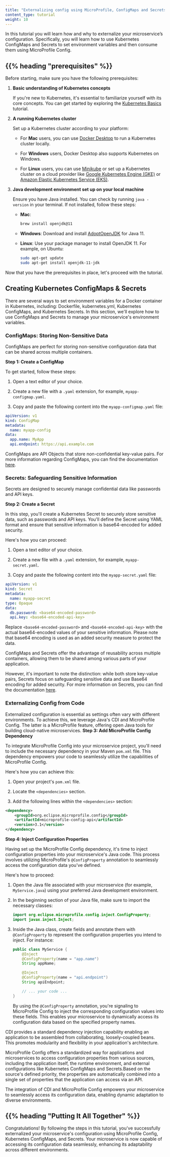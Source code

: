 ```yaml
---
title: "Externalizing config using MicroProfile, ConfigMaps and Secrets"
content_type: tutorial
weight: 10
---
```


<!-- overview -->

In this tutorial you will learn how and why to externalize your microservice’s configuration.
Specifically, you will learn how to use Kubernetes ConfigMaps and Secrets to set environment
variables and then consume them using MicroProfile Config.


## {{% heading "prerequisites" %}}

Before starting, make sure you have the following prerequisites:

1. **Basic understanding of Kubernetes concepts**

   If you're new to Kubernetes, it's essential to familiarize yourself with its core concepts. You can get started by exploring the [Kubernetes Basics](/docs/tutorials/kubernetes-basics/) tutorial.

2. **A running Kubernetes cluster**

   Set up a Kubernetes cluster according to your platform:

   - For **Mac** users, you can use [Docker Desktop](https://www.docker.com/products/docker-desktop) to run a Kubernetes cluster locally.

   - For **Windows** users, Docker Desktop also supports Kubernetes on Windows.

   - For **Linux** users, you can use [Minikube](https://minikube.sigs.k8s.io/docs/start/) or set up a Kubernetes cluster on a cloud provider like [Google Kubernetes Engine (GKE)](https://cloud.google.com/kubernetes-engine) or [Amazon Elastic Kubernetes Service (EKS)](https://aws.amazon.com/eks/).

3. **Java development environment set up on your local machine**

   Ensure you have Java installed. You can check by running `java -version` in your terminal. If not installed, follow these steps:

   - **Mac**:


     ```bash
     brew install openjdk@11
     ```

   - **Windows**:
     Download and install [AdoptOpenJDK](https://adoptopenjdk.net/) for Java 11.

   - **Linux**:
     Use your package manager to install OpenJDK 11. For example, on Ubuntu:

     ```bash
     sudo apt-get update
     sudo apt-get install openjdk-11-jdk
     ```

Now that you have the prerequisites in place, let's proceed with the tutorial.

## Creating Kubernetes ConfigMaps & Secrets

There are several ways to set environment variables for a Docker container in Kubernetes,
including: Dockerfile, kubernetes.yml, Kubernetes ConfigMaps, and Kubernetes Secrets.  In this section, we'll explore how to use ConfigMaps and Secrets to manage your microservice's environment variables.

### ConfigMaps: Storing Non-Sensitive Data

ConfigMaps are perfect for storing non-sensitive configuration data that can be shared across multiple containers.

**Step 1: Create a ConfigMap**

To get started, follow these steps:

1. Open a text editor of your choice.

2. Create a new file with a `.yaml` extension, for example, `myapp-configmap.yaml`.

3. Copy and paste the following content into the `myapp-configmap.yaml` file:

```yaml
apiVersion: v1
kind: ConfigMap
metadata:
  name: myapp-config
data:
  app.name: MyApp
  api.endpoint: https://api.example.com
```    
ConfigMaps are API Objects that store non-confidential key-value pairs.  For more
information regarding ConfigMaps, you can find the documentation
[here](/docs/tasks/configure-pod-container/configure-pod-configmap/).

### Secrets: Safeguarding Sensitive Information

Secrets are designed to securely manage confidential data like passwords and API keys.

**Step 2: Create a Secret**

In this step, you'll create a Kubernetes Secret to securely store sensitive data, such as passwords and API keys. You'll define the Secret using YAML format and ensure that sensitive information is base64-encoded for added security.

Here's how you can proceed:

1. Open a text editor of your choice.

2. Create a new file with a `.yaml` extension, for example, `myapp-secret.yaml`.

3. Copy and paste the following content into the `myapp-secret.yaml` file:

```yaml
apiVersion: v1
kind: Secret
metadata:
  name: myapp-secret
type: Opaque
data:
  db.password: <base64-encoded-password>
  api.key: <base64-encoded-api-key>
```
Replace `<base64-encoded-password>` and `<base64-encoded-api-key>` with the actual base64-encoded values of your sensitive information. Please note that base64 encoding is used as an added security measure to protect the data.


ConfigMaps and Secrets offer the advantage of reusability across multiple containers, allowing them to be shared among various parts of your application.

However, it's important to note the distinction: while both store key-value pairs, Secrets focus on safeguarding sensitive data and use Base64 encoding for added security. For more information on
Secrets, you can find the documentation [here](/docs/concepts/configuration/secret/).


### Externalizing Config from Code

Externalized configuration is essential as settings often vary with different environments. To achieve this, we leverage Java's CDI and MicroProfile Config. The latter is a MicroProfile feature, offering open Java tools for building cloud-native microservices.
**Step 3: Add MicroProfile Config Dependency**

To integrate MicroProfile Config into your microservice project, you'll need to include the necessary dependency in your Maven `pom.xml` file. This dependency empowers your code to seamlessly utilize the capabilities of MicroProfile Config.

Here's how you can achieve this:

1. Open your project's `pom.xml` file.

2. Locate the `<dependencies>` section.

3. Add the following lines within the `<dependencies>` section:

```xml
<dependency>
    <groupId>org.eclipse.microprofile.config</groupId>
    <artifactId>microprofile-config-api</artifactId>
    <version>3.1</version>
</dependency>
```

**Step 4: Inject Configuration Properties**

Having set up the MicroProfile Config dependency, it's time to inject configuration properties into your microservice's Java code. This process involves utilizing MicroProfile's `@ConfigProperty` annotation to seamlessly access the configuration data you've defined.

Here's how to proceed:

1. Open the Java file associated with your microservice (for example, `MyService.java`) using your preferred Java development environment.

2. In the beginning section of your Java file, make sure to import the necessary classes:

    ```java
    import org.eclipse.microprofile.config.inject.ConfigProperty;
    import javax.inject.Inject;
    ```

3. Inside the Java class, create fields and annotate them with `@ConfigProperty` to represent the configuration properties you intend to inject. For instance:

    ```java
    public class MyService {
        @Inject
        @ConfigProperty(name = "app.name")
        String appName;

        @Inject
        @ConfigProperty(name = "api.endpoint")
        String apiEndpoint;

        // ... your code ...
    }
    ```

   By using the `@ConfigProperty` annotation, you're signaling to MicroProfile Config to inject the corresponding configuration values into these fields. This enables your microservice to dynamically access its configuration data based on the specified property names.

CDI provides a standard dependency injection capability enabling an application to be assembled
from collaborating, loosely-coupled beans. This promotes modularity and flexibility in your application's architecture.

MicroProfile Config offers a standardized way for applications and microservices to access configuration properties from various sources, including the application itself, the runtime environment, and external configurations like Kubernetes ConfigMaps and Secrets.Based on the source's defined priority, the properties are automatically
combined into a single set of properties that the application can access via an API. 

The integration of CDI and MicroProfile Config empowers your microservice to seamlessly access its configuration data, enabling dynamic adaptation to diverse environments.

## {{% heading "Putting It All Together" %}}

Congratulations! By following the steps in this tutorial, you've successfully externalized your microservice's configuration using MicroProfile Config, Kubernetes ConfigMaps, and Secrets. Your microservice is now capable of accessing its configuration data seamlessly, enhancing its adaptability across different environments.




<!--  -->

